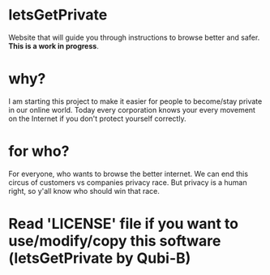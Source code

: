 # letsGetPrivate
Website that will guide you through instructions to browse better and safer. **This is a work in progress**.

# why?
I am starting this project to make it easier for people to become/stay private in our online world. Today every corporation knows your every movement on the Internet if you don't protect yourself correctly.

# for who?
For everyone, who wants to browse the better internet. We can end this circus of customers vs companies privacy race. But privacy is a human right, so y'all know who should win that race.

# Read 'LICENSE' file if you want to use/modify/copy this software (letsGetPrivate by Qubi-B)
